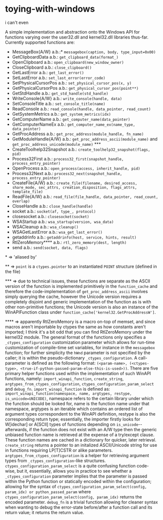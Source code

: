 # toying-with-windows
i can't even

A simple implementation and abstraction onto the Windows API for functions varying over the user32.dll and kernel32.dll libraries thus-far. Currently supported functions are:
- MessageBox{A/W} a.b.:\* `messagebox(caption, body, type_input=0x00)`
- GetClipboardData a.b.: `get_clipboard_data(format_)`
- OpenClipboard a.b.: `open_clipboard(new_window_owner)`
- CloseClipboard a.b.: `close_clipboard()`
- GetLastError a.b.: `get_last_error()`
- SetLastError a.b.: `set_last_error(error_code)`
- SetPhysicalCursorPos a.b.: `set_physical_cursor_pos(x, y)`
- GetPhysicalCursorPos a.b.: `get_physical_cursor_pos(point**)`
- GetStdHandle a.b.: `get_std_handle(std_handle)`
- WriteConsole{A/W} a.b.: `write_console(handle, data)`
- SetConsoleTitle a.b.: `set_console_title(name)`
- ReadConsole a.b.: `read_console(handle, data_pointer, read_count)`
- GetSystemMetrics a.b.: `get_system_metrics(idx)`
- GetComputerName a.b.: `get_computer_name(data_pointer)`
- GetComputerNameEx a.b.: `get_computer_name_ex(name_type, data_pointer)`
- GetProcAddress a.b.: `get_proc_address(module_handle, fn_name)`
- GetModuleHandle{A/W} a.b.: `get_proc_address_ascii(module_name)` and `get_proc_address_unicode(module_name)` \*\*\*
- CreateToolhelp32Snapshot a.b.: `create_toolhelp32_snapshot(flags, pid)`
- Process32First a.b.: `process32_first(snapshot_handle, process_entry_pointer)`
- OpenProcess a.b.: `open_process(access, inherit_handle, pid)`
- Process32Next a.b.: `process32_next(snapshot_handle, process_entry_pointer)`
- CreateFile{A/W} a.b.: `create_file(filename, desired_access, share_mode, sec_attrs, creation_disposition, flags_attrs, template_file)`
- ReadFile{A/W} a.b.: `read_file(file_handle, data_pointer, read_count, overlap)`
- CloseHandle a.b.: `close_handle(handle)`
- socket a.b.: `socket(af, type_, protocol)`
- closesocket a.b.: `closesocket(socket)`
- WSAStartup a.b.: `wsa_startup(version, wsa_data)`
- WSACleanup a.b.: `wsa_cleanup()`
- WSAGetLastError a.b.: `wsa_get_last_error()`
- getaddrinfo a.b.: `getaddrinfo(host, service, hints, result)`
- RtlZeroMemory\*\*\*\* a.b.: `rtl_zero_memory(dest, length)`
- send a.b.: `send(socket, data, flags)`


\* => 'aliased by'

\*\* => `point` is a `ctypes.pointer` to an instantiated `POINT` structure (defined in the file)

\*\*\* => due to technical issues, these functions are separate as the ASCII version of the function is implemented primitively in the `function_cache` and therefore the code-implementation of `get_proc_address_ascii` involves simply querying the cache, however the Unicode version requires a completely disjoint and generic implementation of the function as is with other non-primitive functions; the Unicode version is also an instance of the WinAPIFunction class under `function_cache['kernel32.GetProcAddressW']`.

\*\*\*\* => apparently RtlZeroMemory is a macro on-top of memset, and since macros aren't importable by ctypes the same as how constants aren't imported; I think it's a bit odd that you can find RtlZeroMemory under the kernel32 module.
The general format of the functions only specifies a `_ctypes_configuration` customization parameter which allows for run-time customization of compile-time set variables, for instance in the `messagebox` function; for further simplicity the `hWnd` parameter is not specified by the caller; it is within the pseudo-dictionary `_ctypes_configuration`. A call-parameter is defined as the following format: `(<param-name>, (<ctypes-type>, <true-if-python-passed-param-else-this-is-used>))`.
There are five primary helper functions used within the implementation of such WinAPI functions, namely: `import_winapi_function`, `create_string`, `argtypes_from_ctypes_configuration`, `ctypes_configuration_param_select` and `debug_fn`. `import_winapi_function` is defined as: `import_winapi_function(namespace, name, argtypes, restype, is_unicode=UNICODE)`, namespace refers to the certain library under which the function should be looked for, name is the function name under that namespace, argtypes is an iterable which contains an ordered list of argument types correspondent to the WinAPI definition, restype is also the corresponding return type; essentially, the importer firstly looks for W\[idechar\] or A\[SCII\] types of functions depending on `is_unicode`-- afterwards, if the function does not exist with an A/W type then the generic unbiased function name is retrieved at the expense of a try/except clause. These function names are cached in a dictionary for quicker, later retrieval.
`create_string` returns a pointer to an initalized ASCII/Unicode string for use in functions requiring LP\[T\]CSTR or alike parameters.
`argtypes_from_ctypes_configuration` is a helper for retrieving argument types from `_ctypes_configuration`-like structures.
`ctypes_configuration_param_select` is a quite confusing function code-wise, but it, essentially, allows you in practice to see whether a `_ctypes_configuration` parameter implies that the parameter is passed within the Python function or statically encoded within the configuration; allowing for the syntax of `ctypes_configuration_param_select(config, param_idx) or python_passed_param` where `ctypes_configuration_param_select(config, param_idx)` returns the encoded parameter.
`debug_fn` is a trivial function allowing for cleaner syntax when wanting to debug the error-state before/after a function call and its return value; it returns the return value.
